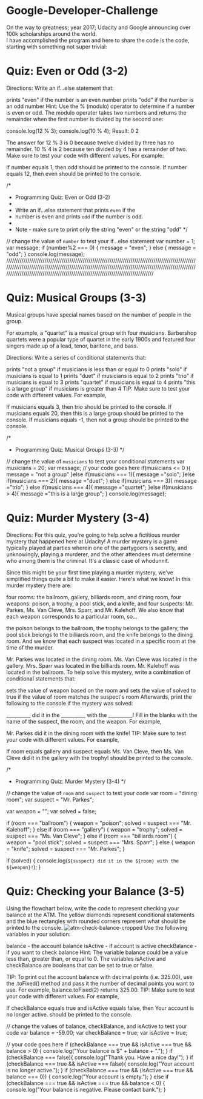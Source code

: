 # Google-Developer-Challenge
On the way to greatness; year 2017; Udacity and Google announcing over 100k scholarships around the world.
<br>
I have accomplished the program and here to share the code is the code, starting with something not super trivial:
# Quiz: Even or Odd (3-2)
Directions:
Write an if...else statement that:

prints "even" if the number is an even number
prints "odd" if the number is an odd number
Hint: Use the % (modulo) operator to determine if a number is even or odd. The modulo operater takes two numbers and returns the remainder when the first number is divided by the second one:

console.log(12 % 3);
console.log(10 % 4);
Result: 
0 
2

The answer for 12 % 3 is 0 because twelve divided by three has no remainder. 10 % 4 is 2 because ten divided by 4 has a remainder of two.
Make sure to test your code with different values. For example:

If number equals 1, then odd should be printed to the console.
If number equals 12, then even should be printed to the console.

/*
 * Programming Quiz: Even or Odd (3-2)
 *
 * Write an if...else statement that prints `even` if the 
 * number is even and prints `odd` if the number is odd.
 *
 * Note - make sure to print only the string "even" or the string "odd"
 */

// change the value of `number` to test your if...else statement
var number = 1;
var message;
if (number%2 === 0) {
    message = "even";
} else {
message = "odd";
}
console.log(message);
///////////////////////////////////////////////////////////////////////////////////////////////////////////////////////////////////////////////////////////////////////////////////////////////////////////////////////////////////////////////////////////////////////////////////
# Quiz: Musical Groups (3-3)
Musical groups have special names based on the number of people in the group.

For example, a "quartet" is a musical group with four musicians. Barbershop quartets were a popular type of quartet in the early 1900s and featured four singers made up of a lead, tenor, baritone, and bass.

Directions:
Write a series of conditional statements that:

prints "not a group" if musicians is less than or equal to 0
prints "solo" if musicians is equal to 1
prints "duet" if musicians is equal to 2
prints "trio" if musicians is equal to 3
prints "quartet" if musicians is equal to 4
prints "this is a large group" if musicians is greater than 4
TIP: Make sure to test your code with different values. For example,

If musicians equals 3, then trio should be printed to the console.
If musicians equals 20, then this is a large group should be printed to the console.
If musicians equals -1, then not a group should be printed to the console.

/*
 * Programming Quiz: Musical Groups (3-3)
 */

// change the value of `musicians` to test your conditional statements
var musicians = 20;
var message;
// your code goes here
if(musicians <= 0 ){
    message = "not a group"
}else if(musicians === 1){
    message ="solo";
}else if(musicians === 2){
    message ="duet";
}
else if(musicians === 3){
    message ="trio";
}
else if(musicians === 4){
    message ="quartet";
}else if(musicians > 4){
    message ="this is a large group";
}
console.log(message);

# Quiz: Murder Mystery (3-4)

Directions:
For this quiz, you're going to help solve a fictitious murder mystery that happened here at Udacity! A murder mystery is a game typically played at parties wherein one of the partygoers is secretly, and unknowingly, playing a murderer, and the other attendees must determine who among them is the criminal. It's a classic case of whodunnit.

Since this might be your first time playing a murder mystery, we've simplified things quite a bit to make it easier. Here's what we know! In this murder mystery there are:

four rooms: the ballroom, gallery, billiards room, and dining room,
four weapons: poison, a trophy, a pool stick, and a knife,
and four suspects: Mr. Parkes, Ms. Van Cleve, Mrs. Sparr, and Mr. Kalehoff.
We also know that each weapon corresponds to a particular room, so...

the poison belongs to the ballroom,
the trophy belongs to the gallery,
the pool stick belongs to the billiards room,
and the knife belongs to the dining room.
And we know that each suspect was located in a specific room at the time of the murder.

Mr. Parkes was located in the dining room.
Ms. Van Cleve was located in the gallery.
Mrs. Sparr was located in the billiards room.
Mr. Kalehoff was located in the ballroom.
To help solve this mystery, write a combination of conditional statements that:

sets the value of weapon based on the room and
sets the value of solved to true if the value of room matches the suspect's room
Afterwards, print the following to the console if the mystery was solved:

__________ did it in the __________ with the __________!
Fill in the blanks with the name of the suspect, the room, and the weapon. For example,

Mr. Parkes did it in the dining room with the knife!
TIP: Make sure to test your code with different values. For example,

If room equals gallery and suspect equals Ms. Van Cleve, then Ms. Van Cleve did it in the gallery with the trophy! should be printed to the console.

/*
 * Programming Quiz: Murder Mystery (3-4)
 */

// change the value of `room` and `suspect` to test your code
var room = "dining room";
var suspect = "Mr. Parkes";

var weapon = "";
var solved = false;

if (room === "ballroom") {
    weapon = "poison"; solved = suspect === "Mr. Kalehoff";
} else if (room === "gallery") {
    weapon = "trophy"; solved = suspect === "Ms. Van Cleve";
} else if (room === "billiards room") {
    weapon = "pool stick"; solved = suspect === "Mrs. Sparr";
} else {
    weapon = "knife"; solved = suspect === "Mr. Parkes";
}

if (solved) {
    console.log(`${suspect} did it in the ${room} with the ${weapon}!`);
}

# Quiz: Checking your Balance (3-5)
Using the flowchart below, write the code to represent checking your balance at the ATM. The yellow diamonds represent conditional statements and the blue rectangles with rounded corners represent what should be printed to the console.
![atm-check-balance-cropped](https://user-images.githubusercontent.com/25347909/34531827-5730e222-f0bc-11e7-9af8-b6dc13398e5c.jpeg)
Use the following variables in your solution:

balance - the account balance
isActive - if account is active
checkBalance - if you want to check balance
Hint: The variable balance could be a value less than, greater than, or equal to 0. The variables isActive and checkBalance are booleans that can be set to true or false.

TIP: To print out the account balance with decimal points (i.e. 325.00), use the .toFixed() method and pass it the number of decimal points you want to use. For example, balance.toFixed(2) returns 325.00.
TIP: Make sure to test your code with different values. For example,

If checkBalance equals true and isActive equals false, then Your account is no longer active. should be printed to the console.

// change the values of balance, checkBalance, and isActive to test your code
var balance = -59.00;
var checkBalance = true;
var isActive = true;

// your code goes here
if (checkBalance === true && isActive === true && balance > 0) {
console.log("Your balance is $" + balance + ".");
} if (checkBalance === false){
console.log("Thank you. Have a nice day!");
} if (checkBalance === true && isActive === false){
console.log("Your account is no longer active.");
} if (checkBalance === true && (isActive === true && balance === 0)) {
console.log("Your account is empty.");
} else if (checkBalance === true && isActive === true && balance < 0) {
console.log("Your balance is negative. Please contact bank.");
}


